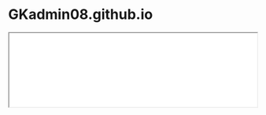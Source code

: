 # GKadmin08.github.io

  
<!DOCTYPE html>
<html>
<head>
</head>
<body>
<iframe src="GKadmin08.github.io/testetkikett.pdf" width="100% height=100%">
</iframe>
</body>
</html>
